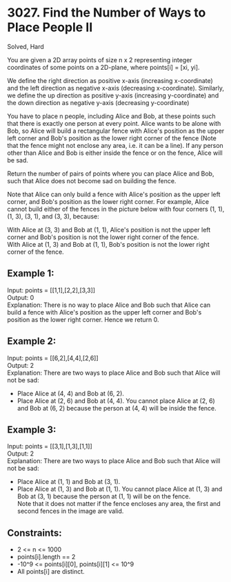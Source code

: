 # 3027. Find the Number of Ways to Place People II
Solved, Hard

You are given a 2D array points of size n x 2 representing integer coordinates of some points on a 2D-plane, where points[i] = [xi, yi].  

We define the right direction as positive x-axis (increasing x-coordinate) and the left direction as negative x-axis (decreasing x-coordinate).
Similarly, we define the up direction as positive y-axis (increasing y-coordinate) and the down direction as negative y-axis (decreasing y-coordinate)  

You have to place n people, including Alice and Bob, at these points such that there is exactly one person at every point.
Alice wants to be alone with Bob, so Alice will build a rectangular fence with Alice's position as the upper left corner and Bob's position as the lower right corner of the fence 
(Note that the fence might not enclose any area, i.e. it can be a line). If any person other than Alice and Bob is either inside the fence or on the fence, Alice will be sad.  

Return the number of pairs of points where you can place Alice and Bob, such that Alice does not become sad on building the fence.  

Note that Alice can only build a fence with Alice's position as the upper left corner, and Bob's position as the lower right corner. 
For example, Alice cannot build either of the fences in the picture below with four corners (1, 1), (1, 3), (3, 1), and (3, 3), because:  

With Alice at (3, 3) and Bob at (1, 1), Alice's position is not the upper left corner and Bob's position is not the lower right corner of the fence.  
With Alice at (1, 3) and Bob at (1, 1), Bob's position is not the lower right corner of the fence.  

 

Example 1:
---
Input: points = [[1,1],[2,2],[3,3]]  
Output: 0  
Explanation: There is no way to place Alice and Bob such that Alice can build a fence with Alice's position as the upper left corner and Bob's position as the lower right corner. Hence we return 0.  

Example 2:
---

Input: points = [[6,2],[4,4],[2,6]]   
Output: 2  
Explanation: There are two ways to place Alice and Bob such that Alice will not be sad:  
- Place Alice at (4, 4) and Bob at (6, 2). 
- Place Alice at (2, 6) and Bob at (4, 4).
You cannot place Alice at (2, 6) and Bob at (6, 2) because the person at (4, 4) will be inside the fence.

Example 3:
---
Input: points = [[3,1],[1,3],[1,1]]  
Output: 2  
Explanation: There are two ways to place Alice and Bob such that Alice will not be sad:  
- Place Alice at (1, 1) and Bob at (3, 1).
- Place Alice at (1, 3) and Bob at (1, 1).
You cannot place Alice at (1, 3) and Bob at (3, 1) because the person at (1, 1) will be on the fence.  
Note that it does not matter if the fence encloses any area, the first and second fences in the image are valid.  
 

Constraints:
---
- 2 <= n <= 1000
- points[i].length == 2
- -10^9 <= points[i][0], points[i][1] <= 10^9
- All points[i] are distinct.
 

